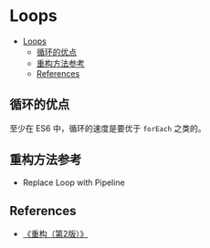 # Loops

<!-- TOC -->

- [Loops](#loops)
    - [循环的优点](#循环的优点)
    - [重构方法参考](#重构方法参考)
    - [References](#references)

<!-- /TOC -->


## 循环的优点
至少在 ES6 中，循环的速度是要优于 `forEach` 之类的。


## 重构方法参考
* Replace Loop with Pipeline


## References
* [《重构（第2版）》](https://book.douban.com/subject/33400354/)
